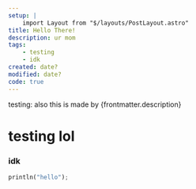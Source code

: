 ```yaml
---
setup: |
    import Layout from "$/layouts/PostLayout.astro"
title: Hello There!
description: ur mom
tags:
    - testing
    - idk
created: date?
modified: date?
code: true
---
```


testing: also this is made by {frontmatter.description}


# testing lol
### idk


```rust
println("hello");
```